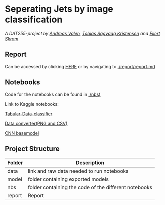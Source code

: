 # Seperating Jets by image classification
*A DAT255-project by [Andreas Valen](https://github.com/andreasvalen), [Tobias Sagvaag Kristensen](https://github.com/Tobbelobby) and [Eilert Skram](https://github.com/EilertSkram)*

## Report

Can be accessed by clicking [HERE](https://github.com/EilertSkram/Seperating-Jets-by-image-classification/blob/main/report/report.md) or by navigating to [./report/report.md](https://github.com/EilertSkram/Seperating-Jets-by-image-classification/blob/main/report/report.md)

## Notebooks
Code for the notebooks can be found in [./nbs)](https://github.com/EilertSkram/Seperating-Jets-by-image-classification/tree/main/nbs)


Link to Kaggle notebooks:


[Tabular-Data-classifier](https://www.kaggle.com/eilskr/boson-forrest)

[Data converter(PNG and CSV)](https://www.kaggle.com/code/eilskr/boson-convert-manual/)

[CNN basemodel](https://www.kaggle.com/code/eilskr/w-boson-cnn)

## Project Structure
|  Folder        |  Description    |
|--------------|-----------|
| data | link and raw data needed to run notebooks     | 
| model      | folder containing exported models | 
| nbs         | folder containing the code of the different notebooks     |
|  report        | Report    |
